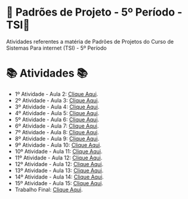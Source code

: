 # 🚀 Padrões de Projeto - 5º Período - TSI🚀
Atividades referentes a matéria de Padrões de Projetos do Curso de Sistemas Para internet (TSI) - 5º Período


#  📚 Atividades 📚
- 1º Atividade - Aula 2: [Clique Aqui](https://github.com/Hugo-Machado02/padroes-projeto-atividades/tree/1º-Atividade-Aula-2).
- 2º Atividade - Aula 3: [Clique Aqui](https://github.com/Hugo-Machado02/padroes-projeto-atividades/tree/2º-Atividade-Aula-3).
- 3º Atividade - Aula 4: [Clique Aqui](https://github.com/Hugo-Machado02/padroes-projeto-atividades/tree/3º-Atividade-Aula-4).
- 4º Atividade - Aula 5: [Clique Aqui](https://github.com/Hugo-Machado02/padroes-projeto-atividades/tree/4º-Atividade-Aula-5).
- 5º Atividade - Aula 6: [Clique Aqui](https://github.com/Hugo-Machado02/padroes-projeto-atividades/tree/5º-Atividade-Aula-6).
- 6º Atividade - Aula 7: [Clique Aqui](https://github.com/Hugo-Machado02/padroes-projeto-atividades/tree/6º-Atividade-Aula-7).
- 7º Atividade - Aula 8: [Clique Aqui](https://github.com/Hugo-Machado02/padroes-projeto-atividades/tree/7º-Atividade-Aula-8).
- 8º Atividade - Aula 9: [Clique Aqui](https://github.com/Hugo-Machado02/padroes-projeto-atividades/tree/8º-Atividade-Aula-9).
- 9º Atividade - Aula 10: [Clique Aqui](https://github.com/Hugo-Machado02/padroes-projeto-atividades/tree/9º-Atividade-Aula-10).
- 10º Atividade - Aula 11: [Clique Aqui](https://github.com/Hugo-Machado02/padroes-projeto-atividades/tree/10º-Atividade-Aula-11).
- 11º Atividade - Aula 12: [Clique Aqui](https://github.com/Hugo-Machado02/padroes-projeto-atividades/tree/11º-Atividade-Aula-12).
- 12º Atividade - Aula 12: [Clique Aqui](https://github.com/Hugo-Machado02/padroes-projeto-atividades/tree/11º-Atividade-Aula-12).
- 13º Atividade - Aula 13: [Clique Aqui](https://github.com/Hugo-Machado02/padroes-projeto-atividades/tree/11º-Atividade-Aula-12).
- 14º Atividade - Aula 14: [Clique Aqui](https://github.com/Hugo-Machado02/padroes-projeto-atividades/tree/14º-Atividade-Aula-14).
- 15º Atividade - Aula 15: [Clique Aqui](https://github.com/Hugo-Machado02/padroes-projeto-atividades/tree/15º-Atividade-Aula-15).
- Trabalho Final: [Clique Aqui](https://github.com/Hugo-Machado02/padroes-projeto-atividades/tree/Trabalho-Final).
